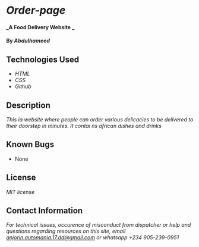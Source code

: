 # _Order-page_

#### _A Food Delivery Website _

#### By _**Abdulhameed**_

## Technologies Used

* _HTML_
* _CSS_
* _Github_

## Description

_This ia website where people can order various delicacies to be delivered to their doorstep in minutes. It contai ns african dishes and drinks_


## Known Bugs

* None

## License

_MIT license_

## Contact Information

_For technical issues, occurence of misconduct from dispatcher or help and questions regarding resources on this site, email anjorin.automania.17.dd@gmail.com or whatsapp +234 905-239-0951_